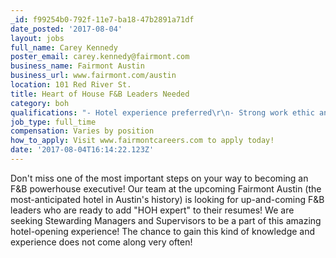 ```yaml
---
_id: f99254b0-792f-11e7-ba18-47b2891a71df
date_posted: '2017-08-04'
layout: jobs
full_name: Carey Kennedy
poster_email: carey.kennedy@fairmont.com
business_name: Fairmont Austin
business_url: www.fairmont.com/austin
location: 101 Red River St.
title: Heart of House F&B Leaders Needed
category: boh
qualifications: "- Hotel experience preferred\r\n- Strong work ethic and desire to learn\r\n- Ability to work well with and lead a team of dedicated Stewards\r\n- A passion for guest service\r\n- A desire to be part of something bigger than just a job"
job_type: full_time
compensation: Varies by position
how_to_apply: Visit www.fairmontcareers.com to apply today!
date: '2017-08-04T16:14:22.123Z'
---
```

Don't miss one of the most important steps on your way to becoming an F&B powerhouse executive! Our team at the upcoming Fairmont Austin (the most-anticipated hotel in Austin's history) is looking for up-and-coming F&B leaders who are ready to add "HOH expert" to their resumes! We are seeking Stewarding Managers and Supervisors to be a part of this amazing hotel-opening experience! The chance to gain this kind of knowledge and experience does not come along very often!
